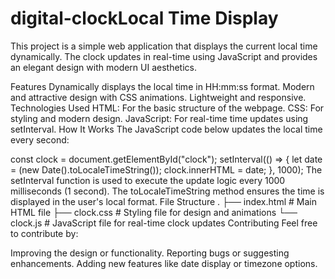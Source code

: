 # digital-clockLocal Time Display
This project is a simple web application that displays the current local time dynamically. The clock updates in real-time using JavaScript and provides an elegant design with modern UI aesthetics.

Features
Dynamically displays the local time in HH:mm:ss format.
Modern and attractive design with CSS animations.
Lightweight and responsive.
Technologies Used
HTML: For the basic structure of the webpage.
CSS: For styling and modern design.
JavaScript: For real-time time updates using setInterval.
How It Works
The JavaScript code below updates the local time every second:

const clock = document.getElementById("clock");
setInterval(() => {
    let date = (new Date().toLocaleTimeString());
    clock.innerHTML = date;
}, 1000);
The setInterval function is used to execute the update logic every 1000 milliseconds (1 second).
The toLocaleTimeString method ensures the time is displayed in the user's local format.
File Structure
.
├── index.html       # Main HTML file
├── clock.css        # Styling file for design and animations
└── clock.js         # JavaScript file for real-time clock updates
Contributing
Feel free to contribute by:

Improving the design or functionality.
Reporting bugs or suggesting enhancements.
Adding new features like date display or timezone options.
